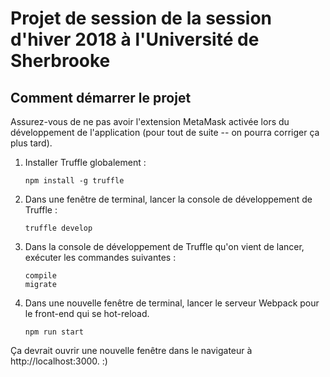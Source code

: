 # Projet de session de la session d'hiver 2018 à l'Université de Sherbrooke

## Comment démarrer le projet

Assurez-vous de ne pas avoir l'extension MetaMask activée lors du développement de l'application (pour tout de suite -- on pourra corriger ça plus tard).

1. Installer Truffle globalement :

    ```
    npm install -g truffle
    ```

2. Dans une fenêtre de terminal, lancer la console de développement de Truffle :

    ```
    truffle develop
    ```

3. Dans la console de développement de Truffle qu'on vient de lancer, exécuter les commandes suivantes : 

    ```
    compile
    migrate
    ```

4. Dans une nouvelle fenêtre de terminal, lancer le serveur Webpack pour le front-end qui se hot-reload.

    ``` 
    npm run start
    ```

Ça devrait ouvrir une nouvelle fenêtre dans le navigateur à http://localhost:3000. :)